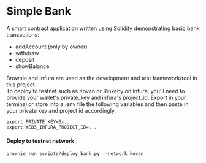 # Simple Bank

A smart contract application written using Solidity demonstrating basic bank transactions:

- addAccount (only by owner)
- withdraw
- deposit
- showBalance

Brownie and Infura are used as the development and test framework/tool in this project.  
To deploy to testnet such as Kovan or Rinkeby on Infura, you'll need to provide your wallet's private_key and infura's project_id. Export in your terminal or store into a .env file the following variables and then paste in your private key and project id accordingly.

```shell
export PRIVATE_KEY=0x...
export WEB3_INFURA_PROJECT_ID=...
```

#### Deploy to testnet network

```shell
brownie run scripts/deploy_bank.py --network kovan
```

